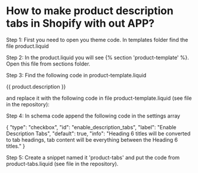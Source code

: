 # How to make product description tabs in Shopify with out APP?

Step 1: First you need to open you theme code. In templates folder find the file product.liquid

Step 2: In the product.liquid you will see {% section 'product-template' %}. Open this file from sections folder.

Step 3: Find the following code in product-template.liquid

{{ product.description }}

and replace it with the following code in file product-template.liquid (see file in the repository):

Step 4: In schema code append the following code in the settings array

{
  "type": "checkbox",
  "id": "enable_description_tabs",
  "label": "Enable Description Tabs",
  "default": true,
  "info": "Heading 6 titles will be converted to tab headings, tab content will be everything between the Heading 6 titles."
}

Step 5: Create a snippet named it 'product-tabs' and put the code from product-tabs.liquid (see file in the repository).
